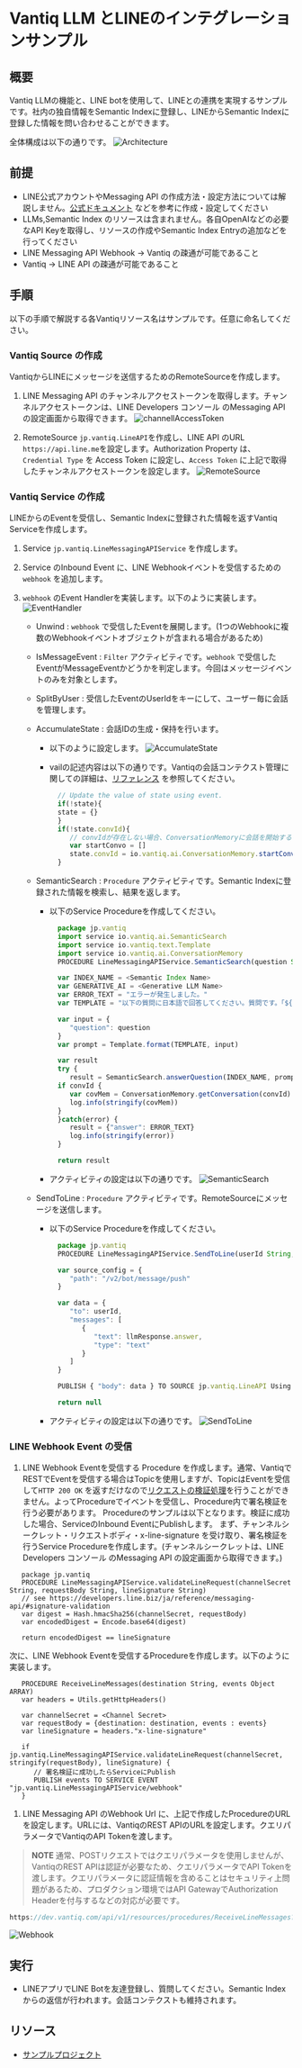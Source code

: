 # Vantiq LLM とLINEのインテグレーションサンプル

## 概要

Vantiq LLMの機能と、LINE botを使用して、LINEとの連携を実現するサンプルです。社内の独自情報をSemantic Indexに登録し、LINEからSemantic Indexに登録した情報を問い合わせることができます。

全体構成は以下の通りです。
![Architecture](../../imgs/vantiq_llm_line_integration/architecture.png)

## 前提

- LINE公式アカウントやMessaging API の作成方法・設定方法については解説しません。[公式ドキュメント](https://developers.line.biz/ja/docs/) などを参考に作成・設定してください
- LLMs,Semantic Index のリソースは含まれません。各自OpenAIなどの必要なAPI Keyを取得し、リソースの作成やSemantic Index Entryの追加などを行ってください
- LINE Messaging API Webhook -> Vantiq の疎通が可能であること
- Vantiq -> LINE API の疎通が可能であること

## 手順

以下の手順で解説する各Vantiqリソース名はサンプルです。任意に命名してください。

### Vantiq Source の作成

VantiqからLINEにメッセージを送信するためのRemoteSourceを作成します。

1. LINE Messaging API のチャンネルアクセストークンを取得します。チャンネルアクセストークンは、LINE Developers コンソール のMessaging API の設定画面から取得できます。
![channellAccessToken](../../imgs/vantiq_llm_line_integration/channelAccessToken.png)

1. RemoteSource `jp.vantiq.LineAPI`を作成し、LINE API のURL `https://api.line.me`を設定します。Authorization Property は、`Credential Type` を Access Token に設定し、`Access Token` に上記で取得したチャンネルアクセストークンを設定します。
![RemoteSource](../../imgs/vantiq_llm_line_integration/remoteSource.png)

### Vantiq Service の作成

LINEからのEventを受信し、Semantic Indexに登録された情報を返すVantiq Serviceを作成します。

1. Service `jp.vantiq.LineMessagingAPIService` を作成します。

2. Service のInbound Event に、LINE Webhookイベントを受信するための `webhook` を追加します。

3. `webhook` のEvent Handlerを実装します。以下のように実装します。
![EventHandler](../../imgs/vantiq_llm_line_integration/eventHandler.png)

   - Unwind : `webhook` で受信したEventを展開します。(1つのWebhookに複数のWebhookイベントオブジェクトが含まれる場合があるため)
   - IsMessageEvent : `Filter` アクティビティです。`webhook` で受信したEventがMessageEventかどうかを判定します。今回はメッセージイベントのみを対象とします。
   - SplitByUser : 受信したEventのUserIdをキーにして、ユーザー毎に会話を管理します。
   - AccumulateState : 会話IDの生成・保持を行います。
     - 以下のように設定します。
      ![AccumulateState](../../imgs/vantiq_llm_slack_integration/accumulateState.png)
     - vailの記述内容は以下の通りです。Vantiqの会話コンテクスト管理に関しての詳細は、[リファレンス](https://dev.vantiq.com/docs/system/rules/index.html#conversationmemory) を参照してください。

       ```javascript
         // Update the value of state using event.
         if(!state){
         state = {}
         }
         if(!state.convId){
            // convIdが存在しない場合、ConversationMemoryに会話を開始するようにリクエストする
            var startConvo = []
            state.convId = io.vantiq.ai.ConversationMemory.startConversation(startConvo)
         } 
       ```

   - SemanticSearch : `Procedure` アクティビティです。Semantic Indexに登録された情報を検索し、結果を返します。
     - 以下のService Procedureを作成してください。

       ```javascript
         package jp.vantiq
         import service io.vantiq.ai.SemanticSearch
         import service io.vantiq.text.Template
         import service io.vantiq.ai.ConversationMemory
         PROCEDURE LineMessagingAPIService.SemanticSearch(question String REQUIRED, convId String): Object

         var INDEX_NAME = <Semantic Index Name>
         var GENERATIVE_AI = <Generative LLM Name>
         var ERROR_TEXT = "エラーが発生しました。"
         var TEMPLATE = "以下の質問に日本語で回答してください。質問です。「${question}」"

         var input = {
            "question": question
         }
         var prompt = Template.format(TEMPLATE, input)

         var result
         try {
            result = SemanticSearch.answerQuestion(INDEX_NAME, prompt, GENERATIVE_AI, convId)
         if convId {
            var covMem = ConversationMemory.getConversation(convId)
            log.info(stringify(covMem))
         }
         }catch(error) {
            result = {"answer": ERROR_TEXT}
            log.info(stringify(error))
         }

         return result
       ```

     - アクティビティの設定は以下の通りです。
       ![SemanticSearch](../../imgs/vantiq_llm_line_integration/semanticSearch.png)

   - SendToLine : `Procedure` アクティビティです。RemoteSourceにメッセージを送信します。
     - 以下のService Procedureを作成してください。

       ```javascript
         package jp.vantiq
         PROCEDURE LineMessagingAPIService.SendToLine(userId String, llmResponse Object )

         var source_config = {
            "path": "/v2/bot/message/push"
         }

         var data = {
            "to": userId,
            "messages": [
               {
                  "text": llmResponse.answer,
                  "type": "text"
               }
            ]
         }

         PUBLISH { "body": data } TO SOURCE jp.vantiq.LineAPI Using source_config

         return null
       ```

     - アクティビティの設定は以下の通りです。
       ![SendToLine](../../imgs/vantiq_llm_line_integration/sendToLine.png)

### LINE Webhook Event の受信

1. LINE Webhook Eventを受信する Procedure を作成します。通常、VantiqでRESTでEventを受信する場合はTopicを使用しますが、TopicはEventを受信して`HTTP 200 OK` を返すだけなので[リクエストの検証処理](https://developers.line.biz/ja/docs/messaging-api/receiving-messages/#verifying-signatures)を行うことができません。よってProcedureでイベントを受信し、Procedure内で署名検証を行う必要があります。
Procedureのサンプルは以下となります。検証に成功した場合、ServiceのInbound EventにPublishします。
まず、チャンネルシークレット・リクエストボディ・x-line-signature を受け取り、署名検証を行うService Procedureを作成します。(チャンネルシークレットは、LINE Developers コンソール のMessaging API の設定画面から取得できます。)

```javascript:validateLineRequest
   package jp.vantiq
   PROCEDURE LineMessagingAPIService.validateLineRequest(channelSecret String, requestBody String, lineSignature String)
   // see https://developers.line.biz/ja/reference/messaging-api/#signature-validation
   var digest = Hash.hmacSha256(channelSecret, requestBody)
   var encodedDigest = Encode.base64(digest)

   return encodedDigest == lineSignature
```

次に、LINE Webhook Eventを受信するProcedureを作成します。以下のように実装します。

```javascript:receiveLineMessages
   PROCEDURE ReceiveLineMessages(destination String, events Object ARRAY)
   var headers = Utils.getHttpHeaders()

   var channelSecret = <Channel Secret>
   var requestBody = {destination: destination, events : events}
   var lineSignature = headers."x-line-signature"

   if jp.vantiq.LineMessagingAPIService.validateLineRequest(channelSecret, stringify(requestBody), lineSignature) {
      // 署名検証に成功したらServiceにPublish
      PUBLISH events TO SERVICE EVENT "jp.vantiq.LineMessagingAPIService/webhook"
   }
```

1. LINE Messaging API のWebhook Url に、上記で作成したProcedureのURLを設定します。URLには、VantiqのREST APIのURLを設定します。クエリパラメータでVantiqのAPI Tokenを渡します。
 
 > **NOTE**
 > 通常、POSTリクエストではクエリパラメータを使用しませんが、VantiqのREST APIは認証が必要なため、クエリパラメータでAPI Tokenを渡します。クエリパラメータに認証情報を含めることはセキュリティ上問題があるため、プロダクション環境ではAPI GatewayでAuthorization Headerを付与するなどの対応が必要です。

   ```javascript
   https://dev.vantiq.com/api/v1/resources/procedures/ReceiveLineMessages?token=<API Token>
   ```
![Webhook](../../imgs/vantiq_llm_line_integration/webhook.png)

## 実行

- LINEアプリでLINE Botを友達登録し、質問してください。Semantic Indexからの返信が行われます。会話コンテクストも維持されます。

## リソース

- [サンプルプロジェクト](../../conf/vantiq_llm_line_integration/line_integration.zip)
